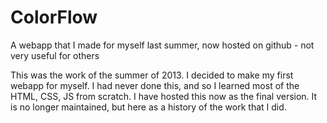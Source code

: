 ColorFlow
=========

A webapp that I made for myself last summer, now hosted on github - not very useful for others

This was the work of the summer of 2013. I decided to make my first webapp for myself. I had never done this, and so I learned most of the HTML, CSS, JS from scratch. I have hosted this now as the final version. It is no longer maintained, but here as a history of the work that I did.
